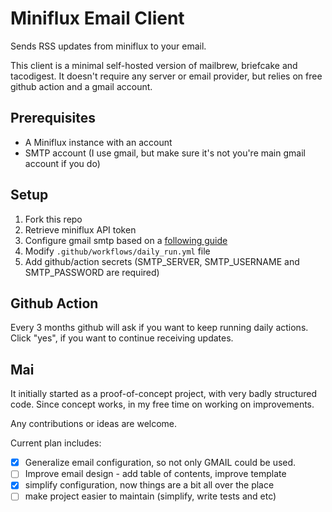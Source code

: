 # Miniflux Email Client
Sends RSS updates from miniflux to your email. 

This client is a minimal self-hosted version of mailbrew, briefcake and tacodigest. It doesn't require any server or email provider, but relies on free github action and a gmail account.

## Prerequisites
- A Miniflux instance with an account
- SMTP account (I use gmail, but make sure it's not you're main gmail account if you do)

## Setup
1. Fork this repo
2. Retrieve miniflux API token
3. Configure gmail smtp based on a [following guide](https://community.cloudflare.com/t/solved-how-to-use-gmail-smtp-to-send-from-an-email-address-which-uses-cloudflare-email-routing/382769/2)
4. Modify `.github/workflows/daily_run.yml` file
5. Add github/action secrets (SMTP_SERVER, SMTP_USERNAME and SMTP_PASSWORD are required)

## Github Action
Every 3 months github will ask if you want to keep running daily actions. Click "yes", if you want to continue receiving updates.

## Mai
It initially started as a proof-of-concept project, with very badly structured code. Since concept works, in my free time on working on improvements.

Any contributions or ideas are welcome.

Current plan includes:
- [x] Generalize email configuration, so not only GMAIL could be used.
- [ ] Improve email design - add table of contents, improve template
- [x] simplify configuration, now things are a bit all over the place
- [ ] make project easier to maintain (simplify, write tests and etc)
